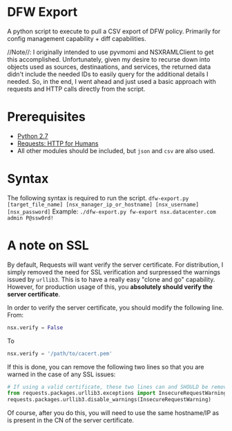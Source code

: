 # DFW Export
A python script to execute to pull a CSV export of DFW policy. Primarily for config management capability + diff capabilities.

//Note//: I originally intended to use pyvmomi and NSXRAMLClient to get this accomplished. Unfortunately, given my desire to recurse down into objects used as sources, destinaations, and services, the returned data didn't include the needed IDs to easily query for the additional details I needed. So, in the end, I went ahead and just used a basic approach with requests and HTTP calls directly from the script.

# Prerequisites
* [Python 2.7](http://docs.python-guide.org/en/latest/starting/installation/)
* [Requests: HTTP for Humans](http://docs.python-requests.org/en/master/user/install/)
* All other modules should be included, but `json` and `csv` are also used.

# Syntax
The following syntax is required to run the script.
`dfw-export.py [target_file_name] [nsx_manager_ip_or_hostname] [nsx_username] [nsx_password]`
Example: `./dfw-export.py fw-export nsx.datacenter.com admin P@ssw0rd!`

# A note on SSL
By default, Requests will want verify the server certificate. For distribution, I simply removed the need for SSL verification and surpressed the warnings issued by `urllib3`. This is to have a really easy "clone and go" capability. However, for production usage of this, you **absolutely should verify the server certificate**.

In order to verify the server certificate, you should modify the following line.
From:
```python
nsx.verify = False
```
To 
```python
nsx.verify = '/path/to/cacert.pem'
```

If this is done, you can remove the following two lines so that you are warned in the case of any SSL issues:

```python
# If using a valid certificate, these two lines can and SHOULD be removed. 
from requests.packages.urllib3.exceptions import InsecureRequestWarning
requests.packages.urllib3.disable_warnings(InsecureRequestWarning)
```

Of course, after you do this, you will need to use the same hostname/IP as is present in the CN of the server certificate.